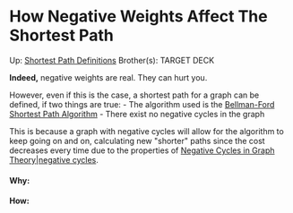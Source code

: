 # How Negative Weights Affect The Shortest Path

Up: [Shortest Path Definitions](shortest_path_definitions)
Brother(s):
TARGET DECK

**Indeed,** negative weights are real. They can hurt you.

However, even if this is the case, a shortest path for a graph can be defined, if two things are true:
	- The algorithm used is the [Bellman-Ford Shortest Path Algorithm](bellman-ford_shortest_path_algorithm)
	- There exist no negative cycles in the graph

This is because a graph with negative cycles will allow for the algorithm to keep going on and on, calculating new "shorter" paths since the cost decreases every time due to the properties of [Negative Cycles in Graph Theory|negative cycles](negative_cycles_in_graph_theory|negative_cycles).





































#### Why:
#### How:









